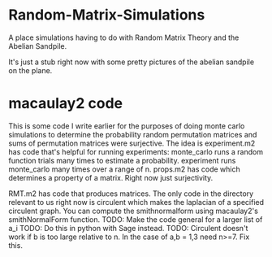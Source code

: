 # Random-Matrix-Simulations
A place simulations having to do with Random Matrix Theory and the Abelian Sandpile.

It's just a stub right now with some pretty pictures of the abelian sandpile on the plane.

# macaulay2 code

This is some code I write earlier for the purposes of doing monte carlo simulations to determine the probability random permutation matrices and sums of permutation matrices were surjective. The idea is experiment.m2 has code that's helpful for running experiments: monte_carlo runs a random function trials many times to estimate a probability. experiment runs monte_carlo many times over a range of n. props.m2 has code which determines a property of a matrix. Right now just surjectivity.

RMT.m2 has code that produces matrices. The only code in the directory relevant to us right now is circulent which makes the laplacian of a specified circulent graph. You can compute the smithnormalform using macaulay2's smithNormalForm function.
TODO: Make the code general for a larger list of a_i
TODO: Do this in python with Sage instead.
TODO: Circulent doesn't work if b is too large relative to n. In the case of a,b = 1,3 need n>=7. Fix this.

